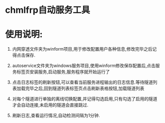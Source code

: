 # chmlfrp自动服务工具
# 使用说明:
1. 内网穿透文件夹为winform项目,用于修改配置用户各种信息,修改完毕之后记得点击保存.

3. autoservice文件夹为windows服务项目,使用winform修改保存配置后,点击服务标签页安装服务,启动服务,服务程序就开始运行了

5. 点击日志标签的刷新按钮,可以查看当前服务进程输出的日志信息.等待隧道列表加载完毕之后,回到隧道列表标签页点击刷新表格按钮,加载隧道列表

7. 对每个隧道进行单独的离线切换配置,并记得勾选启用,只有勾选了启用的隧道才会自动连接,未启用的隧道会直接跳过.

9. 刷新日志,查看运行情况,自动检测间隔为1分钟.  
